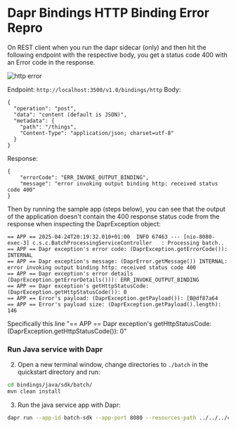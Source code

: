 # Dapr Bindings HTTP Binding Error Repro

On REST client when you run the dapr sidecar (only) and then hit the following endpoint with the respective body, you get a status code 400 with an Error code in the response.

![http error](java/sdk/http-error.png)

Endpoint: `http://localhost:3500/v1.0/bindings/http`
Body:

```
{
  "operation": "post",
  "data": "content (default is JSON)",
  "metadata": {
    "path": "/things",
    "Content-Type": "application/json; charset=utf-8"
  }
}
```

Response: 
```
{
    "errorCode": "ERR_INVOKE_OUTPUT_BINDING",
    "message": "error invoking output binding http: received status code 400"
}
```

Then by running the sample app (steps below), you can see that the output of the application doesn't contain the 400 response status code from the response when inspecting the DaprException object:

```
== APP == 2025-04-24T20:19:32.010+01:00  INFO 67463 --- [nio-8080-exec-3] c.s.c.BatchProcessingServiceController   : Processing batch..
== APP == Dapr exception's error code: (DaprException.getErrorCode()): INTERNAL
== APP == Dapr exception's message: (DaprError.getMessage()) INTERNAL: error invoking output binding http: received status code 400
== APP == Dapr exception's error details (DaprException.getErrorDetails())): ERR_INVOKE_OUTPUT_BINDING
== APP == Dapr exception's getHttpStatusCode: (DaprException.getHttpStatusCode()): 0
== APP == Error's payload: (DaprException.getPayload()): [B@df87a64
== APP == Error's payload size: (DaprException.getPayload().length): 146
```

Specifically this line "== APP == Dapr exception's getHttpStatusCode: (DaprException.getHttpStatusCode()): 0"

### Run Java service with Dapr

2. Open a new terminal window, change directories to `./batch` in the quickstart directory and run: 

<!-- STEP
name: Install Java dependencies
-->

```bash
cd bindings/java/sdk/batch/ 
mvn clean install
```

<!-- END_STEP -->
3. Run the java service app with Dapr: 

<!-- STEP
name: Run batch-sdk service
working_dir: ./batch
expected_stdout_lines:
  - 'insert into orders (orderid, customer, price) values (1, ''John Smith'', 100.32)'
  - 'insert into orders (orderid, customer, price) values (2, ''Jane Bond'', 15.4)'
  - 'insert into orders (orderid, customer, price) values (3, ''Tony James'', 35.56)'
  - 'Finished processing batch'
expected_stderr_lines:
output_match_mode: substring
sleep: 11
timeout_seconds: 30
-->
    
```bash
dapr run --app-id batch-sdk --app-port 8080 --resources-path ../../../components -- java -jar target/BatchProcessingService-0.0.1-SNAPSHOT.jar
```

<!-- END_STEP -->
